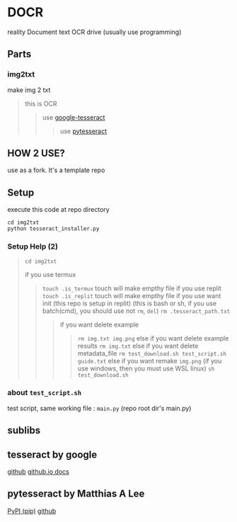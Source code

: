 # DOCR
reality Document text OCR drive (usually use programming)

## Parts

### img2txt
make img 2 txt
> this is OCR
>> use [google-tesseract](https://github.com/Tax0787/DOCR#tesseract-by-google)
>>> use [pytesseract](https://github.com/Tax0787/DOCR#pytesseract-by-matthias-a-lee)

## HOW 2 USE?
use as a fork. It's a template repo 

## Setup

execute this code at repo directory

```
cd img2txt
python tesseract_installer.py
```

### Setup Help (2)

>`cd img2txt`
>
> if you use termux
>> `touch .is_termux` touch will make empthy file
> if you use replit
>> `touch .is_replit` touch will make empthy file
> if you use want init (this repo is setup in replit) (this is bash or sh, if you use batch(cmd), you should use not `rm`, `del`)
>> `rm .tesseract_path.txt`
>>> if you want delete example
>>>> `rm img.txt img.png`
>>> else if you want delete example results
>>>> `rm img.txt`
>>> else if you want delete metadata_file
>>>> `rm test_download.sh test_script.sh guide.txt`
>>> else if you want remake `img.png` (if you use windows, then you must use WSL linux)
>>>> `sh test_download.sh`

### about `test_script.sh`

test script, same working file : `main.py` (repo root dir's main.py)

## sublibs

## tesseract by google

[github](https://github.com/tesseract-ocr/tesseract)
[github.io docs](https://tesseract-ocr.github.io/)

## pytesseract by Matthias A Lee

[PyPI (pip)](https://pypi.org/project/pytesseract/)
[github](https://github.com/madmaze/pytesseract)
